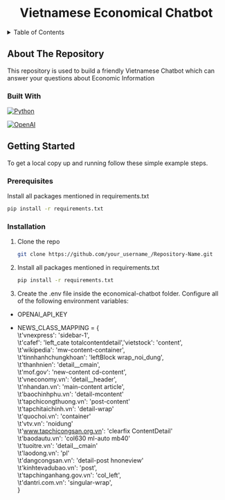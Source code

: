 <!-- PROJECT LOGO -->
<div align="center">

  <h1 align="center"><br>Vietnamese Economical Chatbot</br></h1>

</div>


<!-- TABLE OF CONTENTS -->
<details>
  <summary>Table of Contents</summary>
  <ol>
    <li>
      <a href="#about-the-repository">About The Repository</a>
      <ul>
        <li><a href="#built-with">Built With</a></li>
      </ul>
    </li>
    <li>
      <a href="#getting-started">Getting Started</a>
      <ul>
        <li><a href="#prerequisites">Prerequisites</a></li>
        <li><a href="#installation">Installation</a></li>
      </ul>
    </li>
  </ol>
</details>


<!-- ABOUT THE REPOSITORY -->
## About The Repository

This repository is used to build a friendly Vietnamese Chatbot which can answer your questions about Economic Information



### Built With
[![Python](https://th.bing.com/th/id/R.60a2750039f7273f41bcb4ada00e761a?rik=7GGJS2p2OOPhhg&riu=http%3a%2f%2fclipart-library.com%2fimages_k%2fpython-logo-transparent%2fpython-logo-transparent-22.png&ehk=FnvntKvfA2g8Wai00iqiTH%2fu2DEdtPpgV0ejxYLoZpI%3d&risl=&pid=ImgRaw&r=0)](https://www.python.org/)

[![OpenAI](https://technosports.co.in/wp-content/uploads/2020/12/open-ai.png)](https://www.openai.com/)



<!-- GETTING STARTED -->
## Getting Started

To get a local copy up and running follow these simple example steps.

### Prerequisites

Install all packages mentioned in requirements.txt
   ```sh
   pip install -r requirements.txt
   ```

### Installation

1. Clone the repo
   ```sh
   git clone https://github.com/your_username_/Repository-Name.git
   ```
2. Install all packages mentioned in requirements.txt
   ```sh
   pip install -r requirements.txt
   ```
3. Create the .env file inside the economical-chatbot folder. Configure all of the following environment variables:
- OPENAI_API_KEY

- NEWS_CLASS_MAPPING = {  
    \t'vnexpress': 'sidebar-1',  
    \t'cafef': 'left_cate totalcontentdetail','vietstock': 'content',  
    \t'wikipedia': 'mw-content-container',  
    \t'tinnhanhchungkhoan': 'leftBlock wrap_noi_dung',  
    \t'thanhnien': 'detail__cmain',  
    \t'mof.gov': 'new-content cd-content',  
    \t'vneconomy.vn': 'detail__header',  
    \t'nhandan.vn': 'main-content article',  
    \t'baochinhphu.vn': 'detail-mcontent'  
    \t'tapchicongthuong.vn': 'post-content'  
    \t'tapchitaichinh.vn': 'detail-wrap'  
    \t'quochoi.vn': 'container'  
    \t'vtv.vn': 'noidung'  
    \t'www.tapchicongsan.org.vn': 'clearfix ContentDetail'  
    \t'baodautu.vn': 'col630 ml-auto mb40'  
    \t'tuoitre.vn': 'detail__cmain'  
    \t'laodong.vn': 'pl'  
    \t'dangcongsan.vn': 'detail-post hnoneview'  
    \t'kinhtevadubao.vn': 'post',  
    \t'tapchinganhang.gov.vn': 'col_left',  
    \t'dantri.com.vn': 'singular-wrap',  
}


